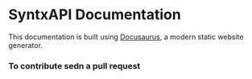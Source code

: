 # SyntxAPI Documentation

This documentation is built using [Docusaurus](https://docusaurus.io/), a modern static website generator.

### To contribute sedn a pull request
